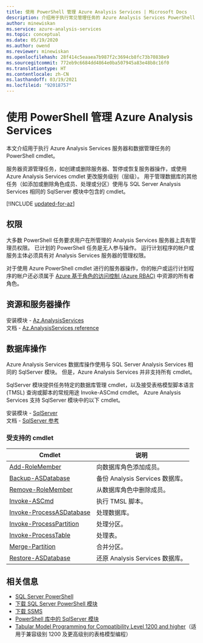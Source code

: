 ```yaml
---
title: 使用 PowerShell 管理 Azure Analysis Services | Microsoft Docs
description: 介绍用于执行常见管理任务的 Azure Analysis Services PowerShell cmdlet，例如创建服务器、挂起操作或更改服务级别。
author: minewiskan
ms.service: azure-analysis-services
ms.topic: conceptual
ms.date: 05/19/2020
ms.author: owend
ms.reviewer: minewiskan
ms.openlocfilehash: 28f414c5eaaea7b987f2c3694cb8fc73b70838e9
ms.sourcegitcommit: 772eb9c6684dd4864e0ba507945a83e48b8c16f0
ms.translationtype: HT
ms.contentlocale: zh-CN
ms.lasthandoff: 03/19/2021
ms.locfileid: "92018757"
---
```

# <a name="manage-azure-analysis-services-with-powershell"></a>使用 PowerShell 管理 Azure Analysis Services

本文介绍用于执行 Azure Analysis Services 服务器和数据管理任务的 PowerShell cmdlet。 

服务器资源管理任务，如创建或删除服务器、暂停或恢复服务器操作，或使用 Azure Analysis Services cmdlet 更改服务级别（层级）。 用于管理数据库的其他任务（如添加或删除角色成员、处理或分区）使用与 SQL Server Analysis Services 相同的 SqlServer 模块中包含的 cmdlet。

[!INCLUDE [updated-for-az](../../includes/updated-for-az.md)]

## <a name="permissions"></a>权限

大多数 PowerShell 任务要求用户在所管理的 Analysis Services 服务器上具有管理员权限。 已计划的 PowerShell 任务是无人参与操作。 运行计划程序的帐户或服务主体必须具有对 Analysis Services 服务器的管理权限。 

对于使用 Azure PowerShell cmdlet 进行的服务器操作，你的帐户或运行计划程序的帐户还必须属于 [Azure 基于角色的访问控制 (Azure RBAC)](../role-based-access-control/overview.md) 中资源的所有者角色。 

## <a name="resource-and-server-operations"></a>资源和服务器操作 

安装模块 - [Az.AnalysisServices](https://www.powershellgallery.com/packages/Az.AnalysisServices)   
文档 - [Az.AnalysisServices reference](/powershell/module/az.analysisservices)

## <a name="database-operations"></a>数据库操作

Azure Analysis Services 数据库操作使用与 SQL Server Analysis Services 相同的 SqlServer 模块。 但是，Azure Analysis Services 并非支持所有 cmdlet。 

SqlServer 模块提供任务特定的数据库管理 cmdlet，以及接受表格模型脚本语言 (TMSL) 查询或脚本的常规用途 Invoke-ASCmd cmdlet。 Azure Analysis Services 支持 SqlServer 模块中的以下 cmdlet。

安装模块 - [SqlServer](https://www.powershellgallery.com/packages/SqlServer)   
文档 - [SqlServer 参考](/powershell/module/sqlserver)

### <a name="supported-cmdlets"></a>受支持的 cmdlet

|Cmdlet|说明|
|------------|-----------------| 
|[Add-RoleMember](/powershell/module/sqlserver/Add-RoleMember)|向数据库角色添加成员。| 
|[Backup-ASDatabase](/powershell/module/sqlserver/backup-asdatabase)|备份 Analysis Services 数据库。|  
|[Remove-RoleMember](/powershell/module/sqlserver/remove-rolemember)|从数据库角色中删除成员。|   
|[Invoke-ASCmd](/powershell/module/sqlserver/invoke-ascmd)|执行 TMSL 脚本。|
|[Invoke-ProcessASDatabase](/powershell/module/sqlserver/invoke-processasdatabase)|处理数据库。|  
|[Invoke-ProcessPartition](/powershell/module/sqlserver/invoke-processpartition)|处理分区。| 
|[Invoke-ProcessTable](/powershell/module/sqlserver/invoke-processtable)|处理表。|  
|[Merge-Partition](/powershell/module/sqlserver/merge-partition)|合并分区。|  
|[Restore-ASDatabase](/powershell/module/sqlserver/restore-asdatabase)|还原 Analysis Services 数据库。| 
  

## <a name="related-information"></a>相关信息

* [SQL Server PowerShell](/sql/powershell/sql-server-powershell)      
* [下载 SQL Server PowerShell 模块](/sql/ssms/download-sql-server-ps-module)   
* [下载 SSMS](/sql/ssms/download-sql-server-management-studio-ssms)   
* [PowerShell 库中的 SqlServer 模块](https://www.powershellgallery.com/packages/SqlServer)    
* [Tabular Model Programming for Compatibility Level 1200 and higher](/analysis-services/tabular-model-programming-compatibility-level-1200/tabular-model-programming-for-compatibility-level-1200)（适用于兼容级别 1200 及更高级别的表格模型编程）
